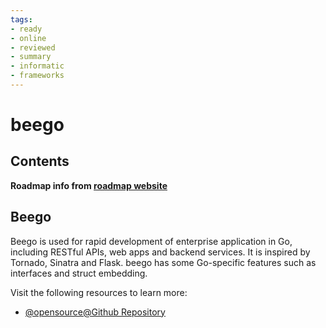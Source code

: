 ```yaml
---
tags:
- ready
- online
- reviewed
- summary
- informatic
- frameworks
---
```


# beego

## Contents

__Roadmap info from [roadmap website](https://roadmap.sh/golang/go-web-frameworks/beego)__

## Beego

Beego is used for rapid development of enterprise application in Go, including RESTful APIs, web apps and backend services. It is inspired by Tornado, Sinatra and Flask. beego has some Go-specific features such as interfaces and struct embedding.

Visit the following resources to learn more:

- [@opensource@Github Repository](https://github.com/beego/beego)
